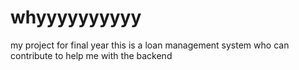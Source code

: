 # whyyyyyyyyyy
my project for final year
this is a loan management system who can contribute to help me with the backend
